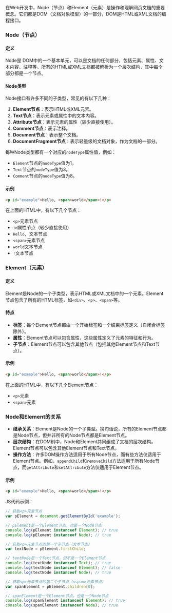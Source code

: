 在Web开发中，Node（节点）和Element（元素）是操作和理解网页文档的重要概念。它们都是DOM（文档对象模型）的一部分，DOM是HTML或XML文档的编程接口。

### Node（节点）

#### 定义

Node是 DOM中的一个基本单元，可以是文档的任何部分，包括元素、属性、文本内容、注释等。所有的HTML或XML文档都被解析为一个层次结构，其中每个部分都是一个节点。

#### Node类型

Node接口有许多不同的子类型，常见的有以下几种：

1. **Element节点**：表示HTML或XML元素。
2. **Text节点**：表示元素或属性中的文本内容。
3. **Attribute节点**：表示元素的属性（较少直接使用）。
4. **Comment节点**：表示注释。
5. **Document节点**：表示整个文档。
6. **DocumentFragment节点**：表示轻量级的文档对象，作为文档的一部分。

每种Node类型都有一个对应的`nodeType`属性值，例如：
- `Element`节点的`nodeType`值为1。
- `Text`节点的`nodeType`值为3。
- `Comment`节点的`nodeType`值为8。

#### 示例

```html
<p id="example">Hello, <span>world</span>!</p>
```

在上面的HTML中，有以下几个节点：
- `<p>`元素节点
- `id`属性节点（较少直接使用）
- `Hello, `文本节点
- `<span>`元素节点
- `world`文本节点
- `!`文本节点

### Element（元素）

#### 定义

Element是Node的一个子类型，表示HTML或XML文档中的一个元素。Element节点包含了所有的HTML标签，如`<div>`、`<p>`、`<span>`等。

#### 特点

- **标签**：每个Element节点都由一个开始标签和一个结束标签定义（自闭合标签除外）。
- **属性**：Element节点可以包含属性，这些属性定义了元素的特征和行为。
- **子节点**：Element节点可以包含其他节点（包括其他Element节点和Text节点）。

#### 示例

```html
<p id="example">Hello, <span>world</span>!</p>
```

在上面的HTML中，有以下几个Element节点：
- `<p>`元素
- `<span>`元素

### Node和Element的关系

- **继承关系**：Element是Node的一个子类型。换句话说，所有的Element节点都是Node节点，但并非所有的Node节点都是Element节点。
- **层次结构**：在DOM树中，Node和Element共同组成了文档的层次结构。Element节点可以包含其他Element节点和Text节点。
- **操作方法**：许多DOM操作方法适用于所有Node节点，而有些方法仅适用于Element节点。例如，`appendChild`和`removeChild`方法适用于所有Node节点，而`getAttribute`和`setAttribute`方法仅适用于Element节点。

#### 示例

```html
<p id="example">Hello, <span>world</span>!</p>
```

JS代码示例：

```javascript
// 获取<p>元素节点
var pElement = document.getElementById('example');

// pElement是一个Element节点，也是一个Node节点
console.log(pElement instanceof Element); // true
console.log(pElement instanceof Node); // true

// 获取<p>元素节点的第一个子节点（文本节点）
var textNode = pElement.firstChild;

// textNode是一个Text节点，但不是一个Element节点
console.log(textNode instanceof Text); // true
console.log(textNode instanceof Element); // false
console.log(textNode instanceof Node); // true

// 获取<p>元素节点的第二个子节点（<span>元素节点）
var spanElement = pElement.children[0];

// spanElement是一个Element节点，也是一个Node节点
console.log(spanElement instanceof Element); // true
console.log(spanElement instanceof Node); // true
```
